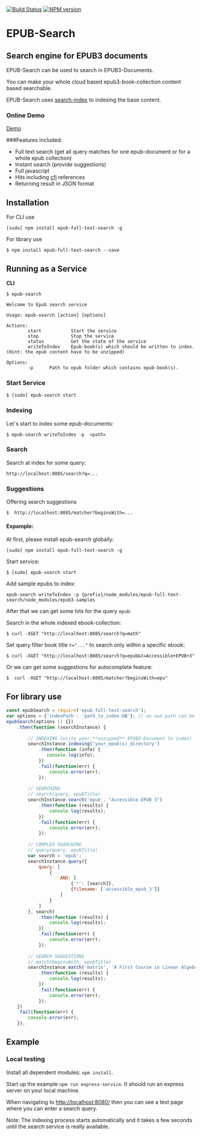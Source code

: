 
[travis-url]: https://travis-ci.org/larsvoigt/epub-full-text-search
[travis-image]: https://travis-ci.org/larsvoigt/epub-full-text-search.svg?branch=master
[npm-url]: https://npmjs.org/package/epub-full-text-search
[npm-version-image]: http://img.shields.io/npm/v/epub-full-text-search.svg?style=flat

[![Build Status][travis-image]][travis-url] [![NPM version][npm-version-image]][npm-url] 

# EPUB-Search
## Search engine for EPUB3 documents 

EPUB-Search can be used to search in EPUB3-Documents.
 
You can make your whole cloud based epub3-book-collection content based searchable.

EPUB-Search uses [search-index](https://github.com/fergiemcdowall/search-index) 
to indexing the base content.

### Online Demo
[Demo](http://protected-dusk-3051.herokuapp.com/)

###Features included:

* Full text search (get all query matches for one epub-document or for a whole epub collection)  
* Instant search (provide suggestions)
* Full javascript
* Hits including [cfi](http://www.idpf.org/epub/linking/cfi/epub-cfi.html) references
* Returning result in JSON format

## Installation

For CLI use

```
[sudo] npm install epub-full-text-search -g
```

For library use

```
$ npm install epub-full-text-search --save
```

## Running as a Service 

**CLI**

```
$ epub-search 

Welcome to Epub search service

Usage: epub-search [action] [options]

Actions:
        start           Start the service
        stop            Stop the service
        status          Get the state of the service
        writeToIndex    Epub-book(s) which should be written to index.(Hint: the epub content have to be unzipped)

Options:
        -p      Path to epub folder which contains epub-book(s).

```

### Start Service

```
$ [sudo] epub-search start
```

### Indexing
Let´s start to index some epub-documents: 

```
$ epub-search writeToIndex -p  <path>
```

### Search 

Search at index for some query:

```
http://localhost:8085/search?q=...
```
### Suggestions

Offering search suggestions 

```
$  http://localhost:8085/matcher?beginsWith=...
```

#### Expample:

At first, please install epub-search globally: 

```
[sudo] npm install epub-full-text-search -g
```

Start service: 

```
$ [sudo] epub-search start
```

Add sample epubs to index:

```
epub-search writeToIndex -p {prefix}/node_modules/epub-full-text-search/node_modules/epub3-samples
```

After that we can get some hits for the query ``epub``:

Search in the whole indexed ebook-collection:

```
$ curl -XGET "http://localhost:8085/search?q=math"
```

Set query filter book title ```t="..."``` to search only within a specific ebook:

```
$ curl -XGET "http://localhost:8085/search?q=epub&t=Accessible+EPUB+3"
```

Or we can get some suggestions for autocomplete feature:

```
$  curl -XGET "http://localhost:8085/matcher?beginsWith=epu"
```

## For library use

```javascript
const epubSearch = require('epub-full-text-search');
var options = {'indexPath': 'path_to_index-DB'}; // an own path can be set optional
epubSearch(options || {})
    .then(function (searchInstance) {
        
        // INDEXING (write your **unzipped** EPUB3-Document to index)
        searchInstance.indexing('your_epub(s)_directory')
            .then(function (info) {
               console.log(info);
            })
            .fail(function(err) {
                console.error(err);
            });
       
        // SEARCHING
        // search(query, epubTitle)
        searchInstance.search('epub', "Accessible EPUB 3")
            .then(function (results) {
                console.log(results);
            })
            .fail(function(err) {
                console.error(err);
            });
            
        // COMPLEX SEARCHING
        // query(query, epubTitle)
        var search = 'epub';
        searchInstance.query({
            query: [
                {
                    AND: [
                        {'*': [search]},
                        {filename: ['accessible_epub_3']}
                    ]
                }
            ]
        }, search)
            .then(function (results) {
                console.log(results);
            })
            .fail(function(err) {
                console.error(err);
            });
     
        // SEARCH SUGGESTIONS
        // match(beginsWith, epubTitle)
        searchInstance.match('matrix', 'A First Course in Linear Algebra')
            .then(function (results) {
                console.log(results);
            })
            .fail(function(err) {
                console.error(err);
            });
    })
    .fail(function(err) {
        console.error(err);
    });

``` 
   

## Example


### Local testing 

Install all dependent modules: ``` npm install ```.

Start up the example ```npm run express-service```. It should run an express server on your local machine.

When navigating to [http://localhost:8080/](http://localhost:8080/) then you can see a test page where you can enter a search query.

Note: The indexing process starts automatically and it takes a few seconds until the search service is really available.    

